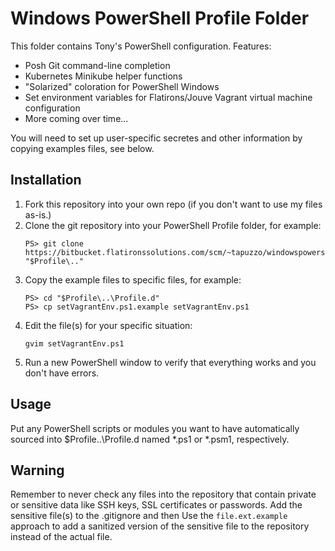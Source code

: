 # Windows PowerShell Profile Folder

This folder contains Tony's PowerShell configuration.  Features:
* Posh Git command-line completion
* Kubernetes Minikube helper functions
* "Solarized" coloration for PowerShell Windows
* Set environment variables for Flatirons/Jouve Vagrant virtual machine configuration
* More coming over time...

You will need to set up user-specific secretes and other information by copying examples files, see below.

## Installation

1. Fork this repository into your own repo (if you don't want to use my files as-is.)
2. Clone the git repository into your PowerShell Profile folder, for example:
    ```
    PS> git clone https://bitbucket.flatironssolutions.com/scm/~tapuzzo/windowspowershell.git "$Profile\.."
    ```
3. Copy the example files to specific files, for example:
    ```
    PS> cd "$Profile\..\Profile.d"
    PS> cp setVagrantEnv.ps1.example setVagrantEnv.ps1
    ```
4. Edit the file(s) for your specific situation:
    ```
    gvim setVagrantEnv.ps1
    ```
5. Run a new PowerShell window to verify that everything works and you don't have errors.

## Usage

Put any PowerShell scripts or modules you want to have automatically sourced into $Profile\..\Profile.d named *.ps1 or *.psm1, respectively.

## Warning

Remember to never check any files into the repository that contain private or sensitive data like SSH keys, SSL certificates or passwords.  Add the sensitive file(s) to the .gitignore and then Use the `file.ext.example` approach to add a sanitized version of the sensitive file to the repository instead of the actual file.
